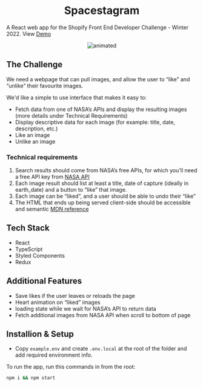 <h1 align="center">Spacestagram</h1>

A React web app for the Shopify Front End Developer Challenge - Winter 2022. 
View [Demo](https://spacestagram-ph.netlify.app/)

<p align="center">
  <img src="doc/spacestagram-demo.gif" alt="animated" />
</p>

## The Challenge
We need a webpage that can pull images, and allow the user to “like” and “unlike” their favourite images.

We'd like a simple to use interface that makes it easy to:
- Fetch data from one of NASA’s APIs and display the resulting images (more details under Technical Requirements)
- Display descriptive data for each image (for example: title, date, description, etc.)
- Like an image
- Unlike an image

 ### Technical requirements
1. Search results should come from NASA’s free APIs, for which you’ll need a free API key from [NASA API](https://api.nasa.gov)
2. Each image result should list at least a title, date of capture (ideally in earth_date) and a button to “like” that image.
3. Each image can be “liked”, and a user should be able to undo their “like”
4. The HTML that ends up being served client-side should be accessible and semantic [MDN reference](https://developer.mozilla.org/en-US/docs/Learn/Accessibility/HTML)

 ## Tech Stack
* React
* TypeScript
* Styled Components
* Redux

## Additional Features
- Save likes if the user leaves or reloads the page
- Heart animation on “liked” images
- loading state while we wait for NASA’s API to return data
- Fetch additional images from NASA API when scroll to bottom of page

## Installion & Setup
* Copy `example.env` and create `.env.local` at the root of the folder and add required environment info. 

To run the app, run this commands in from the root:
```bash
npm i && npm start
```